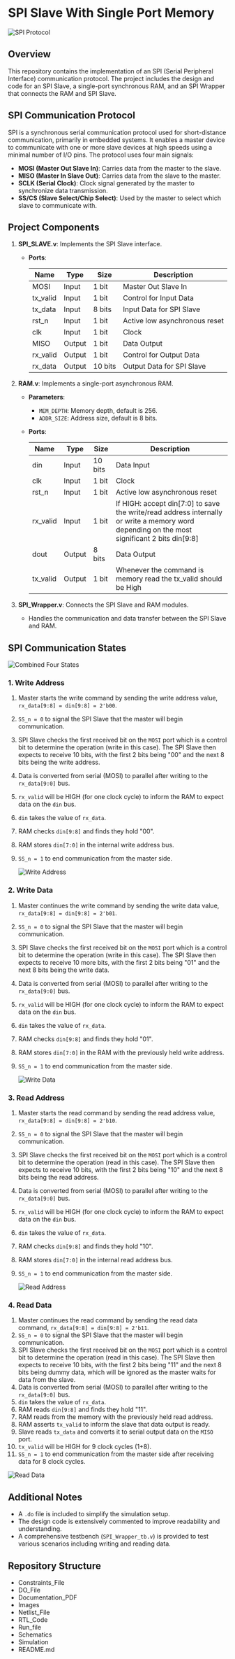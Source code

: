 # SPI Slave With Single Port Memory

![SPI Protocol](Images/SPI_Protocol.gif)

## Overview
This repository contains the implementation of an SPI (Serial Peripheral Interface) communication protocol. The project includes the design and code for an SPI Slave, a single-port synchronous RAM, and an SPI Wrapper that connects the RAM and SPI Slave.

## SPI Communication Protocol
SPI is a synchronous serial communication protocol used for short-distance communication, primarily in embedded systems. It enables a master device to communicate with one or more slave devices at high speeds using a minimal number of I/O pins. The protocol uses four main signals:
- **MOSI (Master Out Slave In)**: Carries data from the master to the slave.
- **MISO (Master In Slave Out)**: Carries data from the slave to the master.
- **SCLK (Serial Clock)**: Clock signal generated by the master to synchronize data transmission.
- **SS/CS (Slave Select/Chip Select)**: Used by the master to select which slave to communicate with.

## Project Components
1. **SPI_SLAVE.v**: Implements the SPI Slave interface.
   - **Ports**:

     | Name     | Type   | Size  | Description             |
     |----------|--------|-------|-------------------------|
     | MOSI     | Input  | 1 bit | Master Out Slave In     |
     | tx_valid | Input  | 1 bit | Control for Input Data  |
     | tx_data  | Input  | 8 bits| Input Data for SPI Slave|
     | rst_n    | Input  | 1 bit | Active low asynchronous reset |
     | clk      | Input  | 1 bit | Clock                   |
     | MISO     | Output | 1 bit | Data Output             |
     | rx_valid | Output | 1 bit | Control for Output Data |
     | rx_data  | Output | 10 bits| Output Data for SPI Slave |

2. **RAM.v**: Implements a single-port asynchronous RAM.
   - **Parameters**:
     - `MEM_DEPTH`: Memory depth, default is 256.
     - `ADDR_SIZE`: Address size, default is 8 bits.
   - **Ports**:

     | Name     | Type   | Size  | Description             |
     |----------|--------|-------|-------------------------|
     | din      | Input  | 10 bits| Data Input             |
     | clk      | Input  | 1 bit | Clock                   |
     | rst_n    | Input  | 1 bit | Active low asynchronous reset |
     | rx_valid | Input  | 1 bit | If HIGH: accept din[7:0] to save the write/read address internally or write a memory word depending on the most significant 2 bits din[9:8] |
     | dout     | Output | 8 bits| Data Output             |
     | tx_valid | Output | 1 bit | Whenever the command is memory read the tx_valid should be High |

3. **SPI_Wrapper.v**: Connects the SPI Slave and RAM modules.
   - Handles the communication and data transfer between the SPI Slave and RAM.

## SPI Communication States

![Combined Four States](Images/Combined_States.png)

### 1. Write Address
1. Master starts the write command by sending the write address value, `rx_data[9:8] = din[9:8] = 2'b00`.
2. `SS_n = 0` to signal the SPI Slave that the master will begin communication.
3. SPI Slave checks the first received bit on the `MOSI` port which is a control bit to determine the operation (write in this case). The SPI Slave then expects to receive 10 bits, with the first 2 bits being "00" and the next 8 bits being the write address.
4. Data is converted from serial (MOSI) to parallel after writing to the `rx_data[9:0]` bus.
5. `rx_valid` will be HIGH (for one clock cycle) to inform the RAM to expect data on the `din` bus.
6. `din` takes the value of `rx_data`.
7. RAM checks `din[9:8]` and finds they hold "00".
8. RAM stores `din[7:0]` in the internal write address bus.
9. `SS_n = 1` to end communication from the master side.

   ![Write Address](Images/Write_ADD.png)

### 2. Write Data
1. Master continues the write command by sending the write data value, `rx_data[9:8] = din[9:8] = 2'b01`.
2. `SS_n = 0` to signal the SPI Slave that the master will begin communication.
3. SPI Slave checks the first received bit on the `MOSI` port which is a control bit to determine the operation (write in this case). The SPI Slave then expects to receive 10 more bits, with the first 2 bits being "01" and the next 8 bits being the write data.
4. Data is converted from serial (MOSI) to parallel after writing to the `rx_data[9:0]` bus.
5. `rx_valid` will be HIGH (for one clock cycle) to inform the RAM to expect data on the `din` bus.
6. `din` takes the value of `rx_data`.
7. RAM checks `din[9:8]` and finds they hold "01".
8. RAM stores `din[7:0]` in the RAM with the previously held write address.
9. `SS_n = 1` to end communication from the master side.

   ![Write Data](Images/Write_Data.png)

### 3. Read Address
1. Master starts the read command by sending the read address value, `rx_data[9:8] = din[9:8] = 2'b10`.
2. `SS_n = 0` to signal the SPI Slave that the master will begin communication.
3. SPI Slave checks the first received bit on the `MOSI` port which is a control bit to determine the operation (read in this case). The SPI Slave then expects to receive 10 bits, with the first 2 bits being "10" and the next 8 bits being the read address.
4. Data is converted from serial (MOSI) to parallel after writing to the `rx_data[9:0]` bus.
5. `rx_valid` will be HIGH (for one clock cycle) to inform the RAM to expect data on the `din` bus.
6. `din` takes the value of `rx_data`.
7. RAM checks `din[9:8]` and finds they hold "10".
8. RAM stores `din[7:0]` in the internal read address bus.
9. `SS_n = 1` to end communication from the master side.

   ![Read Address](Images/Read_ADD.png)

### 4. Read Data
1. Master continues the read command by sending the read data command, `rx_data[9:8] = din[9:8] = 2'b11`.
2. `SS_n = 0` to signal the SPI Slave that the master will begin communication.
3. SPI Slave checks the first received bit on the `MOSI` port which is a control bit to determine the operation (read in this case). The SPI Slave then expects to receive 10 bits, with the first 2 bits being "11" and the next 8 bits being dummy data, which will be ignored as the master waits for data from the slave.
4. Data is converted from serial (MOSI) to parallel after writing to the `rx_data[9:0]` bus.
5. `din` takes the value of `rx_data`.
6. RAM reads `din[9:8]` and finds they hold "11".
7. RAM reads from the memory with the previously held read address.
8. RAM asserts `tx_valid` to inform the slave that data output is ready.
9. Slave reads `tx_data` and converts it to serial output data on the `MISO` port.
10. `tx_valid` will be HIGH for 9 clock cycles (1+8).
11. `SS_n = 1` to end communication from the master side after receiving data for 8 clock cycles.

   ![Read Data](Images/Read_Data.png)

## Additional Notes
- A `.do` file is included to simplify the simulation setup.
- The design code is extensively commented to improve readability and understanding.
- A comprehensive testbench (`SPI_Wrapper_tb.v`) is provided to test various scenarios including writing and reading data.

## Repository Structure


- Constraints_File
- DO_File
- Documentation_PDF
- Images
- Netlist_File
- RTL_Code
- Run_file
- Schematics
- Simulation
- README.md